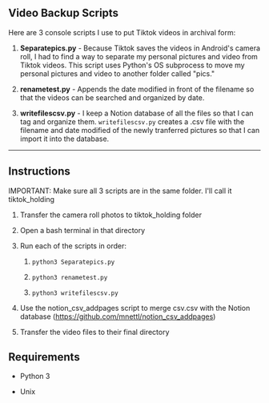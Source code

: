 ## Video Backup Scripts

Here are 3 console scripts I use to put Tiktok videos in archival form:

1) **Separatepics.py** - Because Tiktok saves the videos in Android's camera roll, I had to find a way to separate my personal pictures and video from Tiktok videos. This script uses Python's OS subprocess to move my personal pictures and video to another folder called "pics."

2) **renametest.py** - Appends the date modified in front of the filename so that the videos can be searched and organized by date.

3) **writefilescsv.py** - I keep a Notion database of all the files so that I can tag and organize them. ``writefilescsv.py`` creates a .csv file with the filename and date modified of the newly tranferred pictures so that I can import it into the database.

---

## Instructions

IMPORTANT: Make sure all 3 scripts are in the same folder. I'll call it tiktok_holding

1. Transfer the camera roll photos to tiktok_holding folder

2. Open a bash terminal in that directory

3. Run each of the scripts in order:
   
   1. ``python3 Separatepics.py``
   
   2. ``python3 renametest.py ``
   
   3. ``python3 writefilescsv.py``

4. Use the notion_csv_addpages script to merge csv.csv with the Notion database (https://github.com/mnettl/notion_csv_addpages)
   
5. Transfer the video files to their final directory

## Requirements

- Python 3

- Unix
